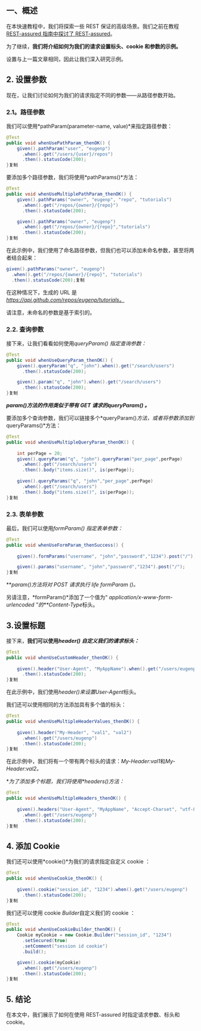 ## **一、概述**

在本快速教程中，我们将探索一些 REST
保证的高级场景。我们之前在教程[REST-assured 指南中探讨了 REST-assured](https://www.baeldung.com/rest-assured-tutorial)。

为了继续，**我们将介绍如何为我们的请求设置标头、cookie 和参数的示例。**

设置与上一篇文章相同，因此让我们深入研究示例。

## **2. 设置参数**

现在，让我们讨论如何为我们的请求指定不同的参数——从路径参数开始。

### **2.1。路径参数**

我们可以使用*pathParam(parameter-name, value)*来指定路径参数：

```java
@Test
public void whenUsePathParam_thenOK() {
    given().pathParam("user", "eugenp")
      .when().get("/users/{user}/repos")
      .then().statusCode(200);
}复制
```

要添加多个路径参数，我们将使用*pathParams()*方法：

```java
@Test
public void whenUseMultiplePathParam_thenOK() {
    given().pathParams("owner", "eugenp", "repo", "tutorials")
      .when().get("/repos/{owner}/{repo}")
      .then().statusCode(200);

    given().pathParams("owner", "eugenp")
      .when().get("/repos/{owner}/{repo}","tutorials")
      .then().statusCode(200);
}复制
```

在此示例中，我们使用了命名路径参数，但我们也可以添加未命名参数，甚至将两者结合起来：

```java
given().pathParams("owner", "eugenp")
  .when().get("/repos/{owner}/{repo}", "tutorials")
  .then().statusCode(200);复制
```

在这种情况下，生成的 URL 是*https://api.github.com/repos/eugenp/tutorials。*

请注意，未命名的参数是基于索引的。

### **2.2. 查询参数**

接下来，让我们看看如何使用*queryParam() 指定查询参数：*

```java
@Test
public void whenUseQueryParam_thenOK() {
    given().queryParam("q", "john").when().get("/search/users")
      .then().statusCode(200);

    given().param("q", "john").when().get("/search/users")
      .then().statusCode(200);
}复制
```

***param()*方法的作用类似于带有 GET 请求的*queryParam() 。***

要添加多个查询参数，我们可以链接多个*queryParam()*方法，或者将参数添加到*queryParams()*方法：

```java
@Test
public void whenUseMultipleQueryParam_thenOK() {
 
    int perPage = 20;
    given().queryParam("q", "john").queryParam("per_page",perPage)
      .when().get("/search/users")
      .then().body("items.size()", is(perPage));   
     
    given().queryParams("q", "john","per_page",perPage)
      .when().get("/search/users")
      .then().body("items.size()", is(perPage));
}复制
```

### **2.3. 表单参数**

最后，我们可以使用*formParam() 指定表单参数：*

```java
@Test
public void whenUseFormParam_thenSuccess() {
 
    given().formParams("username", "john","password","1234").post("/");

    given().params("username", "john","password","1234").post("/");
}复制
```

***param()*方法将对 POST 请求执行 life formParam *()*。**

另请注意，*formParam()*添加了一个值为“ *application/x-www-form-urlencoded ”的**Content-Type*标头。

## **3.设置标题**

接下来，**我们可以使用*header() 自定义我们的请求标头：***

```java
@Test
public void whenUseCustomHeader_thenOK() {
 
    given().header("User-Agent", "MyAppName").when().get("/users/eugenp")
      .then().statusCode(200);
}复制
```

在此示例中，我们使用*header()*来设置*User-Agent*标头。

我们还可以使用相同的方法添加具有多个值的标头：

```java
@Test
public void whenUseMultipleHeaderValues_thenOK() {
 
    given().header("My-Header", "val1", "val2")
      .when().get("/users/eugenp")
      .then().statusCode(200);
}复制
```

在此示例中，我们将有一个带有两个标头的请求：*My-Header:val1*和*My-Header:val2。*

**为了添加多个标题，我们将使用*headers()*方法：**

```java
@Test
public void whenUseMultipleHeaders_thenOK() {
 
    given().headers("User-Agent", "MyAppName", "Accept-Charset", "utf-8")
      .when().get("/users/eugenp")
      .then().statusCode(200);
}复制
```

## **4. 添加 Cookie**

我们还可以使用*cookie()*为我们的请求指定自定义 cookie ：

```java
@Test
public void whenUseCookie_thenOK() {
 
    given().cookie("session_id", "1234").when().get("/users/eugenp")
      .then().statusCode(200);
}复制
```

我们还可以使用 cookie *Builder*自定义我们的 cookie ：

```java
@Test
public void whenUseCookieBuilder_thenOK() {
    Cookie myCookie = new Cookie.Builder("session_id", "1234")
      .setSecured(true)
      .setComment("session id cookie")
      .build();

    given().cookie(myCookie)
      .when().get("/users/eugenp")
      .then().statusCode(200);
}复制
```

## **5. 结论**

在本文中，我们展示了如何在使用 REST-assured 时指定请求参数、标头和 cookie。